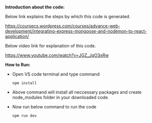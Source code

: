 **Introduction about the code:**

Below link explains the steps by which this code is generated.

https://coursecs.wordpress.com/courses/advance-web-development/integrating-express-mongoose-and-nodemon-to-react-application/

Below video link for explanation of this code.

https://www.youtube.com/watch?v=JGZ_JqO3xRw


**How to Run:**

- Open VS code terminal and type command

      npm install

- Above command will install all neccessary packages and create node_modules folder in your downloaded code.

- Now run below command to run the code

      npm run dev
